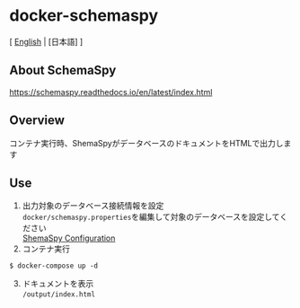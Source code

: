 # docker-schemaspy
[ [English](https://github.com/pp-develop/docker-schemaspy/blob/main/README.md) | [日本語] ]

## About SchemaSpy
https://schemaspy.readthedocs.io/en/latest/index.html

## Overview
コンテナ実行時、ShemaSpyがデータベースのドキュメントをHTMLで出力します

## Use
1. 出力対象のデータベース接続情報を設定  
`docker/schemaspy.properties`を編集して対象のデータベースを設定してください  
[ShemaSpy Configuration](https://schemaspy.readthedocs.io/en/latest/started.html#configuration)
2. コンテナ実行
```
$ docker-compose up -d
```
3. ドキュメントを表示  
`/output/index.html`